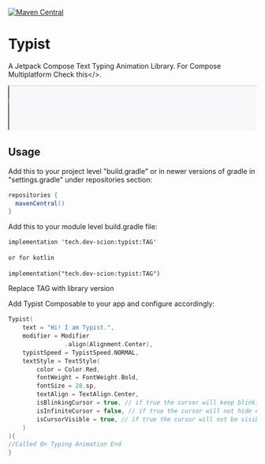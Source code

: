 [![Maven Central](https://img.shields.io/maven-central/v/tech.dev-scion/typist.svg?label=Maven%20Central)](https://search.maven.org/search?q=g:%22tech.dev-scion%22%20AND%20a:%22typist%22)

# Typist
A Jetpack Compose Text Typing Animation Library.
For Compose Multiplatform <a hred="https://github.com/zeeshanali-k/Typist-CMP">Check this</>.

<img src="/media/typist.gif">

## Usage
<p>Add this to your project level "build.gradle" or in newer versions of gradle in "settings.gradle" under repositories section:</p>

 ```groovy
repositories {
   mavenCentral()
}
```
<p>Add this to your module level build.gradle file:</p>

```groovy/kotlin
implementation 'tech.dev-scion:typist:TAG'

or for kotlin

implementation("tech.dev-scion:typist:TAG")
```
<p>Replace TAG with library version</p>

<p>Add Typist Composable to your app and configure accordingly:</p>

```kotlin
Typist(
    text = "Hi! I am Typist.",
    modifier = Modifier
                .align(Alignment.Center),
    typistSpeed = TypistSpeed.NORMAL,
    textStyle = TextStyle(
        color = Color.Red,
        fontWeight = FontWeight.Bold,
        fontSize = 28.sp,
        textAlign = TextAlign.Center,
        isBlinkingCursor = true, // if true the cursor will keep blinking
        isInfiniteCursor = false, // if true the cursor will not hide even after the text has been written
        isCursorVisible = true, // if true the cursor will not be visible at all
    )
){
//Called On Typing Animation End
}
```
